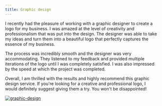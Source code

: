 ```yaml
---
title: Graphic design
---
```


I recently had the pleasure of working with a graphic designer to create a logo for my business. I was amazed at the level of creativity and professionalism that was put into the design. The designer was able to take my ideas and turn them into a beautiful logo that perfectly captures the essence of my business.

The process was incredibly smooth and the designer was very accommodating. They listened to my feedback and provided multiple iterations of the logo until I was completely satisfied. I was also impressed by the speed at which the project was completed.

Overall, I am thrilled with the results and highly recommend this graphic design service. If you're looking for a creative and professional logo, I would definitely suggest giving them a try. You won't be disappointed!

[![graphic-design](<https://dabuttonfactory.com/button.png?t=CHECK+SERVICE&f=Noto+Sans-Bold&ts=26&tc=fff&hp=45&vp=20&c=11&bgt=unicolored&bgc=4bd42f>)](<https://www.bark.com/?a_aid=5d2d0e83cdc39>)